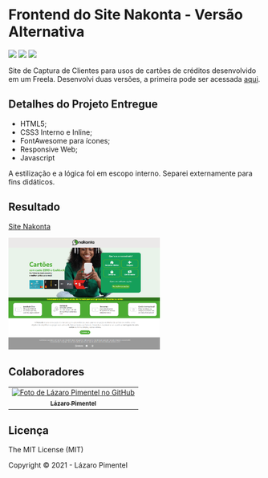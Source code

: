 # Frontend do Site Nakonta - Versão Alternativa

![](https://img.shields.io/badge/HTML5-E34F26?style=for-the-badge&logo=html5&logoColor=white)
![](https://img.shields.io/badge/CSS3-1572B6?style=for-the-badge&logo=css3&logoColor=white)
![](https://img.shields.io/badge/JavaScript-F7DF1E?style=for-the-badge&logo=javascript&logoColor=black)


Site de Captura de Clientes para usos de cartões de créditos desenvolvido em um Freela. Desenvolvi duas versões, a primeira pode ser acessada [aqui](https://github.com/Drlazinho/site-nakonta).


## Detalhes do Projeto Entregue
* HTML5;
* CSS3 Interno e Inline;
* FontAwesome para ícones;
* Responsive Web;
* Javascript

A estilização e a lógica foi em escopo interno. Separei externamente para fins didáticos.

## Resultado
[Site Nakonta](https://site-nakonta-version-alternative.vercel.app/)

<img src="./img/site.png" width="60%">

## Colaboradores
<table>
  <tr>
    <td align="center">
      <a href="#">
        <img src="https://avatars.githubusercontent.com/u/79115354?v=4" width="100px;" alt="Foto de Lázaro Pimentel no GitHub"/><br>
        <sub>
          <b>Lázaro Pimentel</b>
        </sub>
      </a>
    </td>
  </tr>
</table>

## Licença
The MIT License (MIT)

Copyright ©️ 2021 - Lázaro Pimentel
